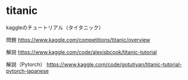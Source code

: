 # titanic
kaggleのチュートリアル（タイタニック）

問題
https://www.kaggle.com/competitions/titanic/overview

解説
https://www.kaggle.com/code/alexisbcook/titanic-tutorial

解説（Pytorch）
https://www.kaggle.com/code/gotutiyan/titanic-tutorial-pytorch-japanese
